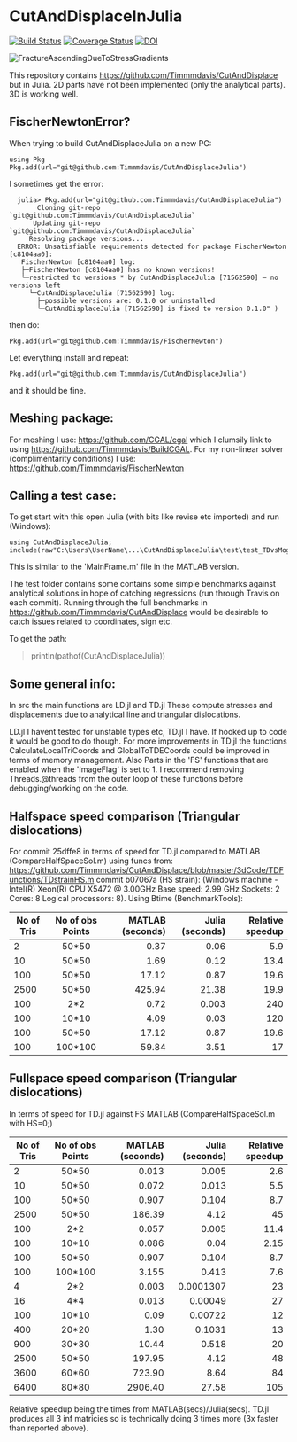 # CutAndDisplaceInJulia

[![Build Status](https://travis-ci.com/Timmmdavis/CutAndDisplaceJulia.svg?token=1HhESyMNyqzV8R22Pqq6&branch=master)](https://travis-ci.com/Timmmdavis/CutAndDisplaceJulia)
[![Coverage Status](https://codecov.io/gh/Timmmdavis/CutAndDisplaceJulia/branch/master/graph/badge.svg?token=IbbZ8n4385)](https://codecov.io/gh/Timmmdavis/CutAndDisplaceJulia)
[![DOI](https://zenodo.org/badge/155747027.svg)](https://zenodo.org/badge/latestdoi/155747027)

![FractureAscendingDueToStressGradients](https://github.com/Timmmdavis/HostingGifs/blob/master/MeshPropBothAnglesFast.gif)  

This repository contains https://github.com/Timmmdavis/CutAndDisplace but in Julia. 2D parts have not been implemented (only the analytical parts). 3D is working well. 

## FischerNewtonError?

When trying to build CutAndDisplaceJulia on a new PC:
```
using Pkg
Pkg.add(url="git@github.com:Timmmdavis/CutAndDisplaceJulia")
```
I sometimes get the error:
```
  julia> Pkg.add(url="git@github.com:Timmmdavis/CutAndDisplaceJulia")
       Cloning git-repo `git@github.com:Timmmdavis/CutAndDisplaceJulia`
      Updating git-repo `git@github.com:Timmmdavis/CutAndDisplaceJulia`
     Resolving package versions...
  ERROR: Unsatisfiable requirements detected for package FischerNewton [c8104aa0]:
   FischerNewton [c8104aa0] log:
   ├─FischerNewton [c8104aa0] has no known versions!
   └─restricted to versions * by CutAndDisplaceJulia [71562590] — no versions left
     └─CutAndDisplaceJulia [71562590] log:
       ├─possible versions are: 0.1.0 or uninstalled
       └─CutAndDisplaceJulia [71562590] is fixed to version 0.1.0" )
```
then do: 
```
Pkg.add(url="git@github.com:Timmmdavis/FischerNewton")
```
Let everything install and repeat:
```
Pkg.add(url="git@github.com:Timmmdavis/CutAndDisplaceJulia")
```
and it should be fine. 


## Meshing package:
For meshing I use: https://github.com/CGAL/cgal which I clumsily link to using https://github.com/Timmmdavis/BuildCGAL.
For my non-linear solver (complimentarity conditions) I use: https://github.com/Timmmdavis/FischerNewton

## Calling a test case:
To get start with this open Julia (with bits like revise etc imported) and run (Windows):
```
using CutAndDisplaceJulia; 
include(raw"C:\Users\UserName\...\CutAndDisplaceJulia\test\test_TDvsMogi.jl")
```
This is similar to the 'MainFrame.m' file in the MATLAB version. 

The test folder contains some contains some simple benchmarks against analytical solutions in hope of catching regressions (run through Travis on each commit). Running through the full benchmarks in https://github.com/Timmmdavis/CutAndDisplace would be desirable to catch issues related to coordinates, sign etc. 

To get the path:
> println(pathof(CutAndDisplaceJulia))

## Some general info:
In src the main functions are 
LD.jl 
and 
TD.jl
These compute stresses and displacements due to analytical line and triangular dislocations. 

LD.jl I havent tested for unstable types etc, TD.jl I have. If hooked up to code it would be good to do though. 
For more improvements in TD.jl the functions CalculateLocalTriCoords and GlobalToTDECoords could be improved in terms of memory management. Also Parts in the 'FS' functions that are enabled when the 'ImageFlag' is set to 1. 
I recommend removing Threads.@threads from the outer loop of these functions before debugging/working on the code.  

## Halfspace speed comparison (Triangular dislocations)

For commit 25dffe8 in terms of speed for TD.jl compared to MATLAB (CompareHalfSpaceSol.m) using funcs from: https://github.com/Timmmdavis/CutAndDisplace/blob/master/3dCode/TDFunctions/TDstrainHS.m commit b07067a  (HS strain):
(Windows machine - Intel(R) Xeon(R) CPU X5472 @ 3.00GHz	Base speed:	2.99 GHz 	Sockets:	2	Cores:	8	Logical processors:	8). Using Btime (BenchmarkTools): 

| No of Tris    | No of obs Points | MATLAB (seconds)  | Julia (seconds) | Relative speedup |
| ------------- |:----------------:| -----------------:| -------------:  | --------------:  |
| 2     | 50*50   |  0.37  |  0.06  |  5.9 |
| 10    | 50*50   |  1.69  |  0.12  | 13.4 |
| 100   | 50*50   | 17.12  |  0.87  | 19.6 |
| 2500  | 50*50   |425.94  | 21.38  | 19.9 |
| 100   | 2*2     |  0.72  |  0.003 | 240     |
| 100   | 10*10   |  4.09  |  0.03  | 120     |
| 100   | 50*50   | 17.12  |  0.87  | 19.6 |
| 100   | 100*100 | 59.84  |  3.51  | 17 |

## Fullspace speed comparison (Triangular dislocations)

In terms of speed for TD.jl against FS MATLAB (CompareHalfSpaceSol.m with HS=0;)

| No of Tris    | No of obs Points | MATLAB (seconds)  | Julia (seconds) | Relative speedup |
| ------------- |:----------------:| -----------------:| -------------:  | --------------:  |
| 2     | 50*50   |  0.013 | 0.005 | 2.6 | 
| 10    | 50*50   |  0.072 | 0.013 | 5.5 | 
| 100   | 50*50   |  0.907 | 0.104 | 8.7 |
| 2500  | 50*50   |186.39  | 4.12 | 45 |
| 100   | 2*2     |  0.057 | 0.005 |11.4|
| 100   | 10*10   |  0.086 | 0.04 | 2.15 |
| 100   | 50*50   |  0.907 | 0.104 | 8.7 |
| 100   | 100*100 |  3.155 | 0.413 | 7.6 |
| 4     | 2*2     |   0.003 |  0.0001307 | 23  | 
| 16    | 4*4     |   0.013 |  0.00049   | 27  | 
| 100   | 10*10   |   0.09 |   0.00722   | 12 |
| 400   | 20*20   |   1.30 |   0.1031    | 13  |
| 900   | 30*30   |  10.44 |   0.518     | 20  |
| 2500  | 50*50   | 197.95 |  4.12       | 48  |
| 3600  | 60*60   | 723.90 |  8.64      | 84 |
| 6400  | 80*80   |2906.40 | 27.58      | 105 |


Relative speedup being the times from MATLAB(secs)/Julia(secs).
TD.jl produces all 3 inf matricies so is technically doing 3 times more (3x faster than reported above).  
